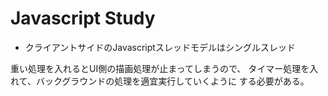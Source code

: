 # Javascript Study

- クライアントサイドのJavascriptスレッドモデルはシングルスレッド

重い処理を入れるとUI側の描画処理が止まってしまうので、
タイマー処理を入れて、バックグラウンドの処理を適宜実行していくように
する必要がある。
